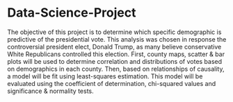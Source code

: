 # Data-Science-Project
The objective of this project is to determine which specific demographic is predictive of the presidential vote. This analysis was chosen in response the controversial president elect, Donald Trump, as many believe conservative White Republicans controlled this election. First, county maps, scatter & bar plots will be used to determine correlation and distributions of votes based on demographics in each county. Then, based on relationships of causality, a model will be fit using least-squares estimation. This model will be evaluated using the coefficient of determination, chi-squared values and significance & normality tests.
